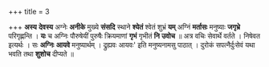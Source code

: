 +++
title = 3

+++
**अस्य** **देवस्य** अग्नेः **अनीके** मुख्ये **संसदि** स्थाने **श्येतं** श्वेतं शुभ्रं **यम्** अग्निं **मर्तासः** मनुष्याः **जगृभ्रे** परिगृह्णन्ति । **यः** च अग्निः पौरुषेयीं पुरुषैः क्रियमाणां **गृभं** गृभीतं **नि** **उवोच** ॥ अत्र वचिः सेवार्थे वर्तते । निषेवत इत्यर्थः । सः **अग्निः** **आयवे** मनुष्यार्थम् । द्रुह्यवः आयवः' इति मनुष्यनामसु पाठात् । दुरोकं सपत्नैर्दुःसेवं यथा भवति तथा **शुशोच** दीप्यते ॥